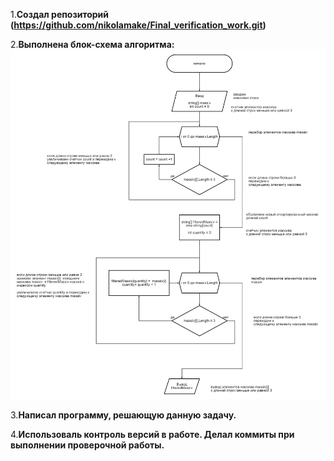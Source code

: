1.**Создал репозиторий (https://github.com/nikolamake/Final_verification_work.git)**

2.**Выполнена блок-схема алгоритма:**
![](Блок-схема.png)

3.**Написал программу, решающую данную задачу.**

4.**Использоваль контроль версий в работе. Делал коммиты при выполнении проверочной работы.**